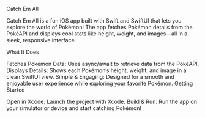 Catch Em All

Catch Em All is a fun iOS app built with Swift and SwiftUI that lets you explore the world of Pokémon! The app fetches Pokémon details from the PokéAPI and displays cool stats like height, weight, and images—all in a sleek, responsive interface.

What It Does

Fetches Pokémon Data: Uses async/await to retrieve data from the PokéAPI.
Displays Details: Shows each Pokémon’s height, weight, and image in a clean SwiftUI view.
Simple & Engaging: Designed for a smooth and enjoyable user experience while exploring your favorite Pokémon.
Getting Started

Open in Xcode:
Launch the project with Xcode.
Build & Run:
Run the app on your simulator or device and start catching Pokémon!
